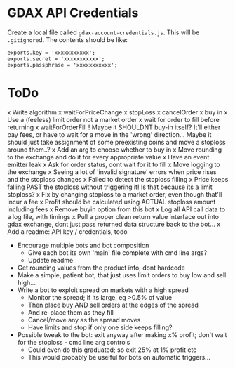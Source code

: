 # GDAX API Credentials
Create a local file called `gdax-account-credentials.js`. This will be `.gitignore`d. The contents should be like:
```
exports.key = 'xxxxxxxxxxx';
exports.secret = 'xxxxxxxxxxx';
exports.passphrase = 'xxxxxxxxxxx';
```

# ToDo

x Write algorithm
x waitForPriceChange
x stopLoss
x cancelOrder
x buy in
 x Use a (feeless) limit order not a market order
 x wait for order to fill before returning
 x waitForOrderFill
! Maybe it SHOULDNT buy-in itself? It'll either pay fees, or have to wait for a move in the 'wrong' direction...
   Maybe it should just take assignment of some preexisting coins and move a stoploss around them..?
 x Add an arg to choose whether to buy in
x Move rounding to the exchange and do it for every appropriate value
x Have an event emitter leak
 x Ask for order status, dont wait for it to fill
x Move logging to the exchange
x Seeing a lot of 'invalid signature' errors when price rises and the stoploss changes
x Failed to detect the stoploss filling
x Price keeps falling PAST the stoploss without triggering it! Is that because its a limit stoploss?
 x Fix by changing stoploss to a market order, even though that'll incur a fee
x Profit should be calculated using ACTUAL stoploss amount including fees
x Remove buyin option from this bot
x Log all API call data to a log file, with timings
x Pull a proper clean return value interface out into gdax exchange, dont just pass returned data structure back to the bot...
x Add a readme: API key / credentials, todo
* Encourage multiple bots and bot composition
  * Give each bot its own 'main' file complete with cmd line args?
  * Update readme
* Get rounding values from the product info, dont hardcode
* Make a simple, patient bot, that just uses limit orders to buy low and sell high...
* Write a bot to exploit spread on markets with a high spread
  * Monitor the spread; if its large, eg >0.5% of value
  * Then place buy AND sell orders at the edges of the spread
  * And re-place them as they fill
  * Cancel/move any as the spread moves
  * Have limits and stop if only one side keeps filling?
* Possible tweak to the bot: exit anyway after making x% profit; don't wait for the stoploss - cmd line arg controls
  * Could even do this graduated; so exit 25% at 1% profit etc
  * This would probably be uselful for bots on automatic triggers...
